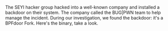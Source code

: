 The SEYI hacker group hacked into a well-known company and installed a backdoor on their system. The company called the BUG|PWN team to help manage the incident. During our investigation, we found the backdoor: it's a BPFdoor Fork. Here's the binary, take a look.
